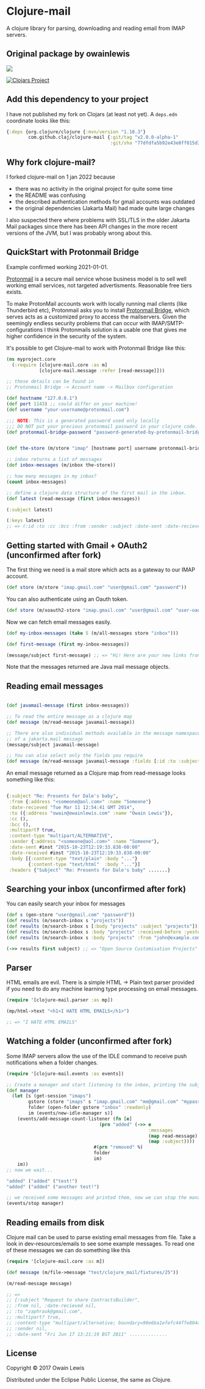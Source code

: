 # Clojure-mail

A clojure library for parsing, downloading and reading email from IMAP servers.

## Original package by owainlewis

![](https://travis-ci.org/owainlewis/clojure-mail.svg?branch=master)

[![Clojars Project](http://clojars.org/io.forward/clojure-mail/latest-version.svg#)](http://clojars.org/io.forward/clojure-mail)

## Add this dependency to your project

I have not published my fork on Clojars (at least not yet). A `deps.edn` coordinate looks like this:

```clojure
{:deps {org.clojure/clojure {:mvn/version "1.10.3"}
        com.github.claj/clojure-mail {:git/tag "v2.0.0-alpha-1"
                                      :git/sha "77dfdfa5b92e43e8ff015d3f0c0244e6d7098d13"}}}
```

## Why fork clojure-mail?

I forked clojure-mail on 1 jan 2022 because

- there was no activity in the original project for quite some time
- the README was confusing
- the described authentication methods for gmail accounts was outdated
- the original dependencies (Jakarta Mail) had made quite large changes

I also suspected there where problems with SSL/TLS in the older Jakarta Mail packages since there has been API changes in the more recent versions of the JVM, but I was probably wrong about this.

## QuickStart with Protonmail Bridge

Example confirmed working 2021-01-01.

[Protonmail](https://protonmail.com/) is a secure mail service whose business model is to sell well working email services, not targeted advertisments. Reasonable free tiers exists.

To make ProtonMail accounts work with locally running mail clients (like Thunderbird etc), Protonmail asks you to install [Protonmail Bridge](https://protonmail.com/bridge/), which serves acts as a customized proxy to access the mailservers. Given the seemingly endless security problems that can occur with IMAP/SMTP-configurations I think Protonmails solution is a usable one that gives me higher confidence in the security of the system.

It's possible to get Clojure-mail to work with Protonmail Bridge like this:

```clojure
(ns myproject.core
  (:require [clojure-mail.core :as m]
            [clojure-mail.message :refer [read-message]]))

;; these details can be found in
;; Protonmail Bridge -> Account name -> Mailbox configuration

(def hostname "127.0.0.1")
(def port 1143) ;; could differ on your machine!
(def username "your-username@protonmail.com")

;;; NOTE: This is a generated password used only locally
;;; DO NOT put your precious protonmail password in your clojure code.
(def protonmail-bridge-password "password-generated-by-protonmail-bridge")


(def the-store (m/store "imap" [hostname port] username protonmail-bridge-password))

;; inbox returns a list of messages
(def inbox-messages (m/inbox the-store))

;; how many messages in my inbox?
(count inbox-messages)

;; define a clojure data structure of the first mail in the inbox.
(def latest (read-message (first inbox-messages))

(:subject latest)

(:keys latest)
;; => (:id :to :cc :bcc :from :sender :subject :date-sent :date-recieved :multipart? :content-type :body :headers)
```

## Getting started with Gmail + OAuth2 (unconfirmed after fork)

The first thing we need is a mail store which acts as a gateway to our IMAP account.

```clojure
(def store (m/store "imap.gmail.com" "user@gmail.com" "password"))
```

You can also authenticate using an Oauth token.

```clojure
(def store (m/xoauth2-store "imap.gmail.com" "user@gmail.com" "user-oauth-token"))
```

Now we can fetch email messages easily.

```clojure
(def my-inbox-messages (take 5 (m/all-messages store "inbox")))

(def first-message (first my-inbox-messages))

(message/subject first-message) ;; => "Hi! Here are your new links from the weekend"
```

Note that the messages returned are Java mail message objects.


## Reading email messages

```clojure

(def javamail-message (first inbox-messages))

;; To read the entire message as a clojure map
(def message (m/read-message javamail-message))

;; There are also individual methods available in the message namespace. I.e to read the subject
;; of a jakarta.mail message
(message/subject javamail-message)

;; You can also select only the fields you require
(def message (m/read-message javamail-message :fields [:id :to :subject]))

```

An email message returned as a Clojure map from read-message looks something like this:

```clojure

{:subject "Re: Presents for Dale's baby",
 :from {:address "<someone@aol.com>" :name "Someone"}
 :date-recieved "Tue Mar 11 12:54:41 GMT 2014",
 :to ({:address "owain@owainlewis.com" :name "Owain Lewis"}),
 :cc (),
 :bcc (),
 :multipart? true,
 :content-type "multipart/ALTERNATIVE",
 :sender {:address "<someone@aol.com>" :name "Someone"},
 :date-sent #inst "2015-10-23T12:19:33.838-00:00"
 :date-received #inst "2015-10-23T12:19:33.838-00:00"
 :body [{:content-type "text/plain" :body "..."}
        {:content-type "text/html"  :body "..."}]
 :headers {"Subject" "Re: Presents for Dale's baby" .......}

```

## Searching your inbox (unconfirmed after fork)

You can easily search your inbox for messages

```clojure
(def s (gen-store "user@gmail.com" "password"))
(def results (m/search-inbox s "projects"))
(def results (m/search-inbox s [:body "projects" :subject "projects"]))
(def results (m/search-inbox s :body "projects" :received-before :yesterday))
(def results (m/search-inbox s :body "projects" :from "john@example.com"))

(->> results first subject) ;; => "Open Source Customisation Projects"
```

## Parser

HTML emails are evil. There is a simple HTML -> Plain text parser provided if you need to
do any machine learning type processing on email messages.

```clojure
(require '[clojure-mail.parser :as mp])

(mp/html->text "<h1>I HATE HTML EMAILS</h1>")

;; => "I HATE HTML EMAILS"

```

## Watching a folder (unconfirmed after fork)

Some IMAP servers allow the use of the IDLE command to receive push notifications when a folder changes.

```clojure
(require '[clojure-mail.events :as events])

;; Create a manager and start listening to the inbox, printing the subject of new messages
(def manager
  (let [s (get-session "imaps")
        gstore (store "imaps" s "imap.gmail.com" "me@gmail.com" "mypassword")
        folder (open-folder gstore "inbox" :readonly)
        im (events/new-idle-manager s)]
    (events/add-message-count-listener (fn [e]
                                  (prn "added" (->> e
                                                    :messages
                                                    (map read-message)
                                                    (map :subject))))
                                #(prn "removed" %)
                                folder
                                im)
    im))
;; now we wait...

"added" ("added" ("test!")
"added" ("added" ("another test!")

;; we received some messages and printed them, now we can stop the manager as we are finished
(events/stop manager)

```

## Reading emails from disk

Clojure mail can be used to parse existing email messages from file. Take a look in dev-resources/emails to see some example messages. To read one of these messages we can do something like this


```clojure
(require '[clojure-mail.core :as m])

(def message (m/file->message "test/clojure_mail/fixtures/25"))

(m/read-message message)

;; =>
;; {:subject "Request to share ContractsBuilder",
;; :from nil, :date-recieved nil,
;; :to "zaphrauk@gmail.com",
;; :multipart? true,
;; :content-type "multipart/alternative; boundary=90e6ba1efefc44ffe804a5e76c56",
;; :sender nil,
;; :date-sent "Fri Jun 17 13:21:19 BST 2011" ..............

```

## License

Copyright © 2017 Owain Lewis

Distributed under the Eclipse Public License, the same as Clojure.
